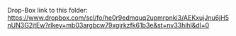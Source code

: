 Drop-Box link to this folder:
https://www.dropbox.com/scl/fo/he0r9edmquq2upmrpnki3/AEKxujJnu6jH5nUN3G2jtEw?rlkey=mb03argbcw79xgirkzfk61b3e&st=nv33hihl&dl=0

